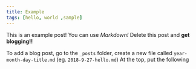 ```yaml
---
title: Example
tags: [hello, world ,sample]
---
```

This is an example post! You can use *Markdown!* Delete this post and **get blogging!!**

To add a blog post, go to the `_posts` folder, create a new file called `year-month-day-title.md` (eg. `2018-9-27-hello.md`) At the top, put the following
